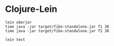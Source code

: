 # Clojure-Lein

```
lein uberjar
time java -jar target/fibo-standalone.jar f1 30
time java -jar target/fibo-standalone.jar f2 30
```

```
lein test
```
